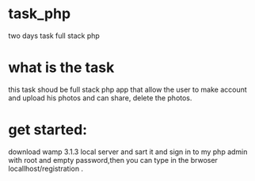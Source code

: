 # task_php
two days task full stack php

# what is the task
 this task shoud be full stack php app that allow the user to make account and upload his photos and can share, delete the photos.

# get started:
download wamp 3.1.3 local server and sart it and sign in to my php admin with root and empty password,then you can type in the brwoser locallhost/registration .